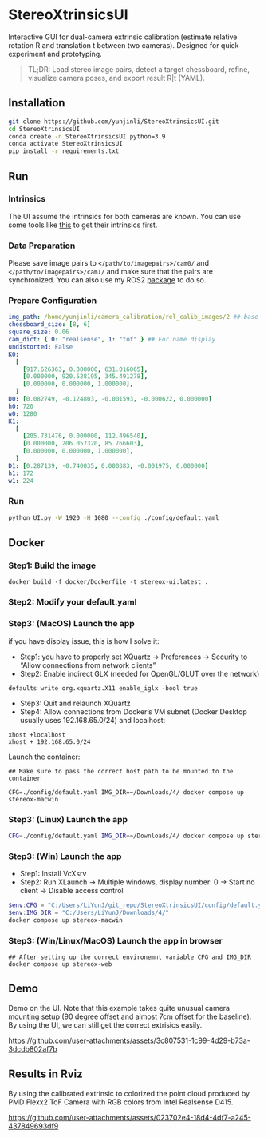 # StereoXtrinsicsUI

Interactive GUI for dual-camera extrinsic calibration (estimate relative rotation R and translation t between two cameras). Designed for quick experiment and prototyping.

> TL;DR: Load stereo image pairs, detect a target chessboard, refine, visualize camera poses, and export result R|t (YAML).

## Installation

```bash
git clone https://github.com/yunjinli/StereoXtrinsicsUI.git
cd StereoXtrinsicsUI
conda create -n StereoXtrinsicsUI python=3.9
conda activate StereoXtrinsicsUI
pip install -r requirements.txt
```

## Run

### Intrinsics

The UI assume the intrinsics for both cameras are known. You can use some tools like [this](https://docs.ros.org/en/kilted/p/camera_calibration/doc/tutorial_stereo.html) to get their intrinsics first.

### Data Preparation

Please save image pairs to `</path/to/imagepairs>/cam0/` and `</path/to/imagepairs>/cam1/` and make sure that the pairs are synchronized. You can also use my ROS2 [package](https://github.com/yunjinli/data_pipeline) to do so.

### Prepare Configuration

```yaml
img_path: /home/yunjinli/camera_calibration/rel_calib_images/2 ## base path contraining cam0/* and cam1/*
chessboard_size: [8, 6]
square_size: 0.06
cam_dict: { 0: "realsense", 1: "tof" } ## For name display
undistorted: False
K0:
  [
    [917.626363, 0.000000, 631.016065],
    [0.000000, 920.528195, 345.491278],
    [0.000000, 0.000000, 1.000000],
  ]
D0: [0.082749, -0.124803, -0.001593, -0.000622, 0.000000]
h0: 720
w0: 1280
K1:
  [
    [205.731476, 0.000000, 112.496540],
    [0.000000, 206.057320, 85.766603],
    [0.000000, 0.000000, 1.000000],
  ]
D1: [0.287139, -0.740035, 0.000383, -0.001975, 0.000000]
h1: 172
w1: 224
```

### Run

```bash
python UI.py -W 1920 -H 1080 --config ./config/default.yaml
```

## Docker

### Step1: Build the image
```
docker build -f docker/Dockerfile -t stereox-ui:latest .
```
### Step2: Modify your default.yaml
### Step3: (MacOS) Launch the app
if you have display issue, this is how I solve it:
- Step1: you have to properly set XQuartz → Preferences → Security to “Allow connections from network clients”
- Step2: Enable indirect GLX (needed for OpenGL/GLUT over the network)
```
defaults write org.xquartz.X11 enable_iglx -bool true
```
- Step3: Quit and relaunch XQuartz
- Step4: Allow connections from Docker’s VM subnet (Docker Desktop usually uses 192.168.65.0/24) and localhost:
```
xhost +localhost
xhost + 192.168.65.0/24
```
Launch the container:
```
## Make sure to pass the correct host path to be mounted to the container

CFG=./config/default.yaml IMG_DIR=~/Downloads/4/ docker compose up stereox-macwin
```
### Step3: (Linux) Launch the app
```bash
CFG=./config/default.yaml IMG_DIR=~/Downloads/4/ docker compose up stereox-linux
```
### Step3: (Win) Launch the app
- Step1: Install VcXsrv
- Step2: Run XLaunch → Multiple windows, display number: 0 → Start no client → Disable access control

```Powershell
$env:CFG = "C:/Users/LiYunJ/git_repo/StereoXtrinsicsUI/config/default.yaml"
$env:IMG_DIR = "C:/Users/LiYunJ/Downloads/4/"
docker compose up stereox-macwin
```
### Step3: (Win/Linux/MacOS) Launch the app in browser
```
## After setting up the correct environemnt variable CFG and IMG_DIR
docker compose up stereox-web
```

## Demo

Demo on the UI. Note that this example takes quite unusual camera mounting setup (90 degree offset and almost 7cm offset for the baseline). By using the UI, we can still get the correct extrisics easily.

https://github.com/user-attachments/assets/3c807531-1c99-4d29-b73a-3dcdb802af7b

## Results in Rviz

By using the calibrated extrinsic to colorized the point cloud produced by PMD Flexx2 ToF Camera with RGB colors from Intel Realsense D415.

https://github.com/user-attachments/assets/023702e4-18d4-4df7-a245-437849693df9
